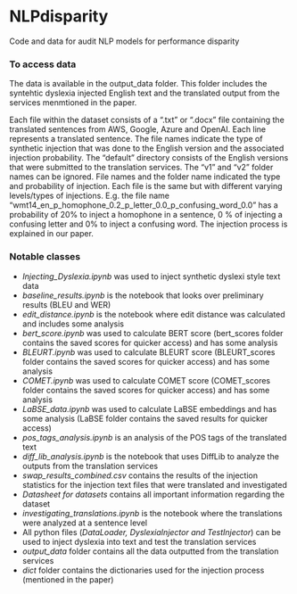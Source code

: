 # NLPdisparity
Code and data for audit NLP models for performance disparity

### To access data
The data is available in the output_data folder. This folder includes the syntehtic dyslexia injected English text and the translated output from the services menmtioned in the paper.

Each file within the dataset consists of a “.txt” or “.docx” file containing the translated sentences from AWS, Google, Azure and OpenAI. Each line represents a translated sentence. The file names indicate the type of synthetic injection that was done to the English version and the associated injection probability. The “default” directory consists of the English versions that were submitted to the translation services. The “v1” and “v2” folder names can be ignored. File names and the folder name indicated the type and probability of injection. Each file is the same but with different varying levels/types of injections. E.g. the file name “wmt14_en_p_homophone_0.2_p_letter_0.0_p_confusing_word_0.0” has a probability of 20% to inject a homophone in a sentence, 0 % of injecting a confusing letter and 0% to inject a confusing word. The injection process is explained in our paper.

### Notable classes
* *Injecting_Dyslexia.ipynb* was used to inject synthetic dyslexi style text data
* *baseline_results.ipynb* is the notebook that looks over preliminary results (BLEU and WER)
* *edit_distance.ipynb* is the notebook where edit distance was calculated and includes some analysis
* *bert_score.ipynb* was used to calculate BERT score (bert_scores folder contains the saved scores for quicker access) and has some analysis
* *BLEURT.ipynb* was used to calculate BLEURT score (BLEURT_scores folder contains the saved scores for quicker access) and has some analysis
* *COMET.ipynb* was used to calculate COMET score (COMET_scores folder contains the saved scores for quicker access) and has some analysis
* *LaBSE_data.ipynb* was used to calculate LaBSE embeddings and has some analysis (LaBSE folder contains the saved results for quicker access)
* *pos_tags_analysis.ipynb* is an analysis of the POS tags of the translated text
* *diff_lib_analysis.ipynb* is the notebook that uses DiffLib to analyze the outputs from the translation services
* *swap_results_combined.csv* contains the results of the injection statistics for the injection text files that were translated and investigated
* *Datasheet for datasets* contains all important information regarding the dataset
* *investigating_translations.ipynb* is the notebook where the translations were analyzed at a sentence level
* All python files (*DataLoader, DyslexiaInjector and TestInjector*) can be used to inject dyslexia into text and test the translation services
* *output_data* folder contains all the data outputted from the translation services
* *dict* folder contains the dictionaries used for the injection process (mentioned in the paper)